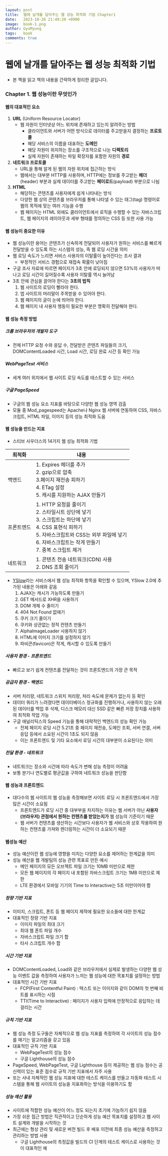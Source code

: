 ```yaml
---
layout:	post
title:  웹에 날개를 달아주는 웹 성능 최적화 기법 Chapter1
date:   2023-10-26 21:49:20 +0900
image:  book-1.png
author: GyuMyung
tags:   book
comments: true
---
```


# 웹에 날개를 달아주는 웹 성능 최적화 기법
* 본 책을 읽고 책의 내용을 간략하게 정리한 글입니다.
### Chapter 1. 웹 성능이란 무엇인가
#### 웹의 대표적인 요소
1. **URL** (Uniform Resource Locator)
    * 웹 자원이 인터넷상 어느 위치에 존재하고 있는지 알려주는 방법
      * 클라이언트와 서버가 어떤 방식으로 데이터를 주고받을지 결정하는 **프로토콜**
      * 해당 서비스의 이름을 대표하는 **도메인**
      * 해당 자원이 위치하는 장소를 구조적으로 나눈 **디렉토리**
      * 실제 자원이 존재하는 파일 확장자를 포함한 자원의 **경로**
2. **네트워크 프로토콜**
    * URL을 통해 알게 된 웹의 자원 위치에 접근하는 방식
    * 웹에서는 대부분 HTTP를 사용하며, HTTP에는 정보를 주고받는 **헤더**(header) 부분과 실제 데이터를 주고받는 **페이로드**(payload) 부분으로 나뉨
3. **HTML**
    * 해당하는 콘텐츠를 사용자에게 쉽게 나타내는 방식
    * 다양한 웹 상의 콘텐츠를 브라우저를 통해 나타낼 수 있는 태그(tag) 명령어로 웹의 목적에 맞는 여러 기능을 수행
    * 웹 페이지는 HTML 외에도 클라이언트에서 로직을 수행할 수 있는 자바스크립트, 웹 페이지의 레이아웃과 세부 형태를 정의하는 CSS 등 또한 사용 가능

#### 웹 성능이 중요한 이유
* 웹 성능이란 용어는 콘텐츠가 신속하게 전달되어 사용자가 원하는 서비스를 빠르게 전달받을 수 있도록 하는 시스템의 성능, 즉 웹 로딩 시간을 의미
* 웹 로딩 속도가 느리면 서비스 사용자의 이탈률이 높아진다는 조사 결과
  * 부정적인 서비스 경험으로 재접속 확률이 낮아짐
* 구글 조사 자료에 따르면 페이지가 3초 안에 로딩되지 않으면 53%의 사용자가 떠나고 로딩 시간이 길어질수록 사용자 이탈률 역시 늘어남
* 3초 안에 관심을 끌어야 한다는 **3초의 법칙**
  1. 웹 사이트의 로딩이 빨라야 한다.
  2. 엡 사이트의 머리말이 주목받을 수 있어야 한다.
  3. 웹 페이지의 글이 눈에 띄어야 한다.
  4. 웹 페이지 내 사용자 행동이 필요한 부분은 명확히 전달해야 한다.

#### 웹 성능 측정 방법
##### 크롬 브라우저의 개발자 도구
* 전체 HTTP 요청 수와 응답 수, 전달받은 콘텐츠 파일들의 크기, DOMContentLoaded 시간, Load 시간, 로딩 완료 시간 등 확인 가능
##### WebPageTest 서비스
* 세계 여러 위치에서 웹 사이트 로딩 속도를 테스트할 수 있는 서비스
##### 구글 PageSpeed
* 구글의 웹 성능 요소 지표를 바탕으로 다양한 웹 성능 영역 검출
* 모듈 중 Mod_pagespeed는 Apache나 Nginx 웹 서버에 연동하여 CSS, 자바스크립트, HTML 파일, 이미지 등의 성능 최적화 도움
#### 웹 성능을 만드는 지표
* 스티브 사우더스의 14가지 웹 성능 최적화 기법

|최적화|내용|
|---|---|
|백엔드|1. Expires 헤더를 추가 <br/>2. gzip으로 압축 <br/>3.페이지 재전송 피하기 <br/>4. ETag 설정 <br/>5. 캐시를 지원하는 AJAX 만들기|
|프론트엔드|1. HTTP 요청을 줄이기 <br/>2. 스타일시트 상단에 넣기 <br/> 3. 스크립트는 하단에 넣기 <br/>4. CSS 표현식 피하기 <br/>5. 자바스크립트와 CSS는 외부 파일에 넣기 <br/>6. 자바스크립트는 작게 만들기 <br/>7. 중복 스크립트 제거|
|네트워크|1. 콘텐츠 전송 네트워크(CDN) 사용 <br/> 2. DNS 조회 줄이기|

* [YSlow](http://YSlow.org)라는 서비스에서 웹 성능 최적화 항목을 확인할 수 있으며, YSlow 2.0에 추가된 내용은 아래와 같음
  1. AJAX는 캐시가 가능하도록 만들기
  2. GET 메서드로 XHR을 사용하기
  3. DOM 개체 수 줄이기
  4. 404 Not Found 없애기
  5. 쿠키 크기 줄이기
  6. 쿠키와 상관없는 정적 컨텐츠 만들기
  7. AlphaImageLoader 사용하지 않기
  8. HTML에 이미지 크기를 설정하지 않기
  9. 파비콘(favicon)은 작게, 캐시할 수 있도록 만들기
##### 사용자 환경 - 프론트엔드
* 빠르고 보기 쉽게 컨텐츠를 전달하는 것이 프론트엔드의 가장 큰 목적
##### 공급자 환경 - 백엔드
* 서버 처리량, 네트워크 스위치 처리량, 처리 속도에 문제가 없는지 등 확인
* 데이터 쿼리가 느려졌다면 데이터베이스 정규화를 진행하거나, 사용하지 않는 오래된 데이터를 백업 후 삭제, 디스크 메모리 대신 SSD 같은 빠른 저장 장치를 사용하여 최적화 작업 가능
* 구글 애널리틱스의 Speed 기능을 통해 대략적인 백엔드의 성능 확인 가능
  * 전체 페이지 로딩 시간 5.21초 중 페이지 재전송, 도메인 조회, 서버 연결, 서버 응답 등에서 소요된 시간이 1초도 되지 않음
  * 이는 프론트엔드 및 기타 요소에서 로딩 시간의 대부분이 소요된다는 의미
##### 전달 환경 - 네트워크
* 네트워크는 장소와 시간에 따라 속도가 변해 성능 측정이 어려움
* 보통 분기나 연도별로 평균값을 구하여 네트워크 성능을 판단함
#### 웹 성능과 프론트엔드
* 대다수의 웹 사이트의 웹 성능을 측정해보면 사이트 로딩 시 프론트엔드에서 가장 많은 시간이 소요됨
  * 프론트엔드가 로딩 시간 중 대부부을 차지하는 이유는 웹 서버가 아닌 **사용자(브라우저) 관점에서 원하는 컨텐츠를 받았는지가** 웹 성능의 기준이기 때문
  * 웹 서버가 컨텐츠를 생산하는 시간보다 사용자가 웹 서비스와 상호 작용하여 원하는 컨텐츠를 가져와 렌더링하는 시간이 더 소요되기 때문
#### 웹성능 예산
* 성능 예산이란 웹 성능에 영향을 미치는 다양한 요소를 제어하는 한계값을 의미
* 성능 예산을 웹 개발팀의 성능 관련 목표로 만든 예시
  * 메인 페이지의 모든 오브젝트 파일 크기는 10MB 미만으로 제한
  * 모든 웹 페이지의 각 페이지 내 포함된 자바스크립트 크기는 1MB 미만으로 제한
  * LTE 환경에서 모바일 기기의 Time to Interactive는 5초 미만이어야 함
##### 정량 기반 지표
* 이미지, 스크립트, 폰트 등 웹 페이지 제작에 필요한 요소들에 대한 한계값
* 대표적인 정량 기반 지표
  * 이미지 파일의 최대 크기
  * 최대 웹 폰트 파일 개수
  * 자바스크립트 파일 크기 합
  * 타사 스크립트 개수 합
##### 시간 기반 지표
* DOMContentLoaded, Load와 같은 브라우저에서 실제로 발생하는 다양한 웹 성능 이벤트 값을 측정하여 사용자가 느끼는 웹 성능에 대한 목표치를 설정하는 방법
* 대표적인 시간 기반 지표
  * FCP(First Contentful Paint) : 텍스트 또는 이미지와 같이 DOM의 첫 번째 비트를 표시하는 시점
  * TTI(Time to Interactive) : 페이지가 사용자 입력에 안정적으로 응답하는 데 걸리는 시간
##### 규칙 기반 지표
* 웹 성능 측정 도구들은 자체적으로 웹 성능 지표를 측정하여 각 사이트의 성능 점수를 매기는 알고리즘을 갖고 있음
* 대표적인 규칙 기반 지표
  * WebPageTest의 성능 점수
  * 구글 Lighthouse의 성능 점수
* PageSpeed, WebPageTest, 구글 Lighthouse 등이 제공하는 웹 성능 점수는 공신력이 있는 표준 점수로 규칙 기반 지표에서 자주 사용
* 또는 사내 자체적인 웹 성능 지표에 대한 테스트 케이스를 만들고 자동화 테스트 시스템을 통해 웹 사이트의 성능을 지표화하는 방식을 이용하기도 함
##### 성능 예산 활용
* 사이트에 적합한 성능 예산이 어느 정도 되는지 초기에 가늠하기 쉽지 않음
* 가장 쉬운 접근 방법은 직관적이고 단순하게 성능 예산 목표치를 설정하고 웹 사이트 설계와 개발을 시작하는 것
* 최근에는 형상 관리 및 새로운 버전 빌드 후 배포 이전에 최종 성능 예산을 측정하고 관리하는 방법 사용
  * 구글 Lighthouse의 측정값을 빌드의 CI 단계의 테스트 케이스로 사용하는 것이 대표적인 예

